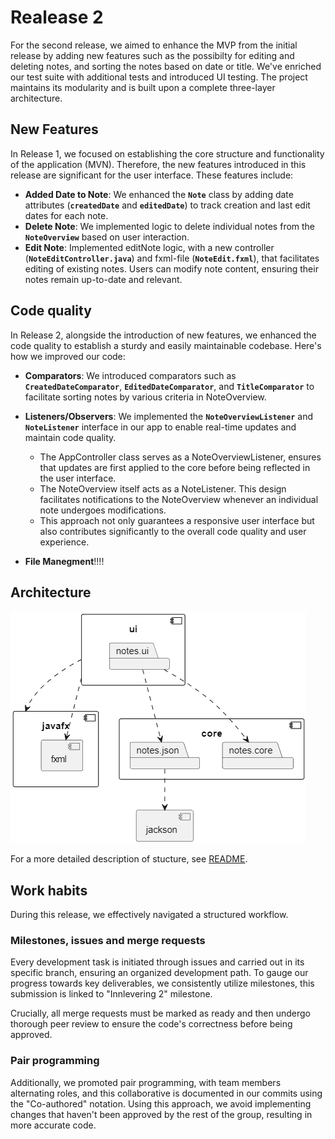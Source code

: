 # Realease 2 

For the second release, we aimed to enhance the MVP from the initial release by adding new features such as the possibilty for editing and deleting notes, and sorting the notes based on date or title. We've enriched our test suite with additional tests and introduced UI testing. The project maintains its modularity and is built upon a complete three-layer architecture.

## New Features 

In Release 1, we focused on establishing the core structure and functionality of the application (MVN). Therefore, the new features introduced in this release are significant for the user interface. These features include:

- **Added Date to Note**: We enhanced the **`Note`** class by adding date attributes (**`createdDate`** and **`editedDate`**) to track creation and last edit dates for each note.
- **Delete Note**: We implemented logic to delete individual notes from the **`NoteOverview`** based on user interaction.
- **Edit Note**: Implemented editNote logic, with a new controller (**`NoteEditController.java`**) and fxml-file (**`NoteEdit.fxml`**), that facilitates editing of existing notes. Users can modify note content, ensuring their notes remain up-to-date and relevant. 


## Code quality

In Release 2, alongside the introduction of new features, we enhanced the code quality to establish a sturdy and easily maintainable codebase. Here's how we improved our code:

- **Comparators**: We introduced comparators such as **`CreatedDateComparator`**, **`EditedDateComparator`**, and **`TitleComparator`** to facilitate sorting notes by various criteria in NoteOverview.
- **Listeners/Observers**: We implemented the **`NoteOverviewListener`** and **`NoteListener`** interface in our app to enable real-time updates and maintain code quality. 
    - The AppController class serves as a NoteOverviewListener,  ensures that updates are first applied to the core before being reflected in the user interface. 
    - The NoteOverview itself acts as a NoteListener. This design facilitates notifications to the NoteOverview whenever an individual note undergoes modifications. 
    - This approach not only guarantees a responsive user interface but also contributes significantly to the overall code quality and user experience.

  
- **File Manegment**!!!!



## Architecture

![Image Alt Text](/docs/pictures/architecture.png)

For a more detailed description of stucture, see [README](/README.md). 

## Work habits 
During this release, we effectively navigated a structured workflow. 

### Milestones, issues and merge requests
Every development task is initiated through issues and carried out in its specific branch, ensuring an organized development path. To gauge our progress towards key deliverables, we consistently utilize milestones, this submission is linked to "Innlevering 2" milestone. 

Crucially, all merge requests must be marked as ready and then undergo thorough peer review to ensure the code's correctness before being approved. 


### Pair programming 
Additionally, we promoted pair programming, with team members alternating roles, and this collaborative is documented in our commits using the "Co-authored" notation. Using this approach, we avoid implementing changes that haven't been approved by the rest of the group, resulting in more accurate code. 




